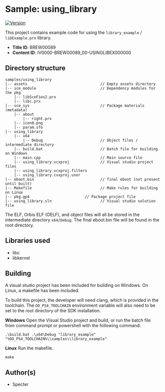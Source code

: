 # Sample: using_library

[![Version](https://img.shields.io/badge/Version-1.0-brightgreen.svg)](https://github.com/Cryptogenic/OpenOrbis-PS4-Toolchain)

This project contains example code for using the `library_example` / `libExample.prx` library.

- **Title ID**: BREW00089
- **Content ID**: IV0000-BREW00089_00-USINGLIBEX000000



## Directory structure
```
samples/using_library
|-- assets                                 // Empty assets directory
|-- sce_module                             // Dependency modules for the pkg
    |-- libSceFios2.prx
    |-- libc.prx
|-- sce_sys                                // Package materials (metadata)
    |-- about
        |-- right.prx
    |-- icon0.png
    |-- param.sfo
|-- using_library
    |-- x64
        |-- Debug                          // Object files / intermediate directory
    |-- build.bat                          // Batch file for building on Windows
    |-- main.cpp                           // Main source file
    |-- using_library.vcxproj              // Visual studio project files
    |-- using_library.vcxproj.filters
    |-- using_library.cvxproj.user
|-- eboot.bin                              // final eboot (not present until built)
|-- Makefile                               // Make rules for building on Linux
|-- pkg.gp4                         // Package project file
|-- using_library.sln                      // Visual studio solution file
```
The ELF, Orbis ELF (OELF), and object files will all be stored in the intermediate directory `x64/Debug`. The final eboot.bin file will be found in the root directory.



## Libraries used

- libc
- libkernel



## Building

A visual studio project has been included for building on Windows. On Linux, a makefile has been included.

To build this project, the developer will need clang, which is provided in the toolchain. The `OO_PS4_TOOLCHAIN` environment variable will also need to be set to the root directory of the SDK installation.

__Windows__
Open the Visual Studio project and build, or run the batch file from command prompt or powershell with the following command:
```
.\build.bat .\x64\Debug "library_example" "%OO_PS4_TOOLCHAIN%\\samples\\library_example"
```

__Linux__
Run the makefile.
```
make
```



## Author(s)

- Specter

